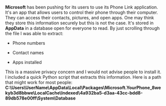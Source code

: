 **Microsoft** has been pushing for its users to use its Phone Link application. It's an app that allows users to control their phone through their computer. They can access their contacts, pictures, and open apps. 
One may think they store this information securely but this is not the case. It's stored in **AppData** in a database open for everyone to read.
By just scrolling through the file I was able to extract: 
- Phone numbers
* Contact names
+ Apps installed

This is a massive privacy concern and I would not advise people to install it.
I included a quick Python script that extracts this information. 
Here is a path that might work for most people:
**C:\Users\UserName\AppData\Local\Packages\Microsoft.YourPhone_8wekyb3d8bbwe\LocalCache\Indexed\4a932ba5-d3aa-43cc-bdd8-89db578e00ff\System\Database**
